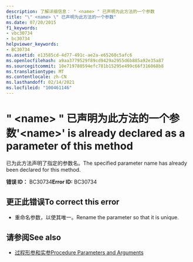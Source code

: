```yaml
---
description: 了解详细信息： " <name> " 已声明为此方法的一个参数
title: "\" <name> \" 已声明为此方法的一个参数"
ms.date: 07/20/2015
f1_keywords:
- vbc30734
- bc30734
helpviewer_keywords:
- BC30734
ms.assetid: e13585cd-4d77-491c-ae2a-e65260c5afc6
ms.openlocfilehash: a9aa3779529f89cd9429a2955d6b885a92e35a87
ms.sourcegitcommit: 10e719780594efc781b15295e499c66f316068b8
ms.translationtype: MT
ms.contentlocale: zh-CN
ms.lasthandoff: 02/14/2021
ms.locfileid: "100461146"
---
```

# <a name="name-is-already-declared-as-a-parameter-of-this-method"></a><span data-ttu-id="ecb2e-103">" \<name> " 已声明为此方法的一个参数</span><span class="sxs-lookup"><span data-stu-id="ecb2e-103">'\<name>' is already declared as a parameter of this method</span></span>

<span data-ttu-id="ecb2e-104">已为此方法声明了指定的参数名。</span><span class="sxs-lookup"><span data-stu-id="ecb2e-104">The specified parameter name has already been declared for this method.</span></span>  
  
 <span data-ttu-id="ecb2e-105">**错误 ID：** BC30734</span><span class="sxs-lookup"><span data-stu-id="ecb2e-105">**Error ID:** BC30734</span></span>  
  
## <a name="to-correct-this-error"></a><span data-ttu-id="ecb2e-106">更正此错误</span><span class="sxs-lookup"><span data-stu-id="ecb2e-106">To correct this error</span></span>  
  
- <span data-ttu-id="ecb2e-107">重命名参数，以使其唯一。</span><span class="sxs-lookup"><span data-stu-id="ecb2e-107">Rename the parameter so that it is unique.</span></span>  
  
## <a name="see-also"></a><span data-ttu-id="ecb2e-108">请参阅</span><span class="sxs-lookup"><span data-stu-id="ecb2e-108">See also</span></span>

- [<span data-ttu-id="ecb2e-109">过程形参和实参</span><span class="sxs-lookup"><span data-stu-id="ecb2e-109">Procedure Parameters and Arguments</span></span>](../programming-guide/language-features/procedures/procedure-parameters-and-arguments.md)
